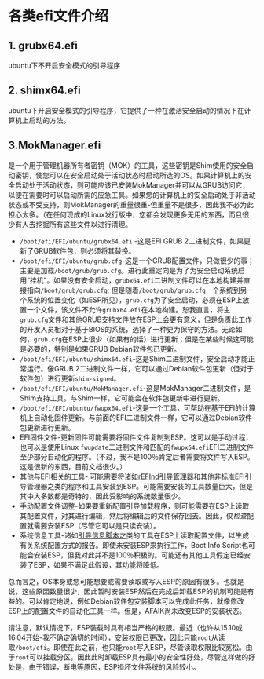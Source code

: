 # 各类efi文件介绍

## 1. grubx64.efi

ubuntu下不开启安全模式的引导程序

## 2. shimx64.efi

ubuntu下开启安全模式的引导程序，它提供了一种在激活安全启动的情况下在计算机上启动的方法。

## 3.MokManager.efi

是一个用于管理机器所有者密钥（MOK）的工具，这些密钥是Shim使用的安全启动密钥，使您可以在安全启动处于活动状态时启动所选的OS。如果计算机上的安全启动处于活动状态，则可能应该已安装MokManager并可以从GRUB访问它，以便在需要时可以启动所需的应急工具。如果您的计算机上的安全启动处于非活动状态或不受支持，则MokManager的重量很重-但重量不是很多，因此我不必为此担心太多。（在任何现成的Linux发行版中，您都会发现更多无用的东西，而且很少有人去挖掘所有这些文件以进行清理。





- `/boot/efi/EFI/ubuntu/grubx64.efi` -这是EFI GRUB 2二进制文件，如果更新了GRUB软件包，则必须将其替换。
- `/boot/efi/EFI/ubuntu/grub.cfg`-这是一个GRUB配置文件，只做很少的事；主要是加载`/boot/grub/grub.cfg`。进行此重定向是为了为安全启动系统启用“挂机”。如果没有安全启动，`grubx64.efi`二进制文件可以在本地构建并直接指向`/boot/grub/grub.cfg`; 但是随着`/boot/grub/grub.cfg`一个系统到另一个系统的位置变化（如ESP所见），`grub.cfg`为了安全启动，必须在ESP上放置一个文件，该文件不允许`grubx64.efi`在本地构建。恕我直言，将主`grub.cfg`文件和其他GRUB支持文件放在ESP上会更有意义，但是负责此工作的开发人员相对于基于BIOS的系统，选择了一种更为保守的方法。无论如何，`grub.cfg`在ESP上很少（如果有的话）进行更新；但是在某些时候这可能是必要的，特别是如果GRUB Debian软件包已更新。
- `/boot/efi/EFI/ubuntu/shimx64.efi`-这是Shim二进制文件，安全启动才能正常运行。像GRUB 2二进制文件一样，它可以通过Debian软件包更新（但对于软件包）进行更新`shim-signed`。
- `/boot/efi/EFI/ubuntu/MokManager.efi`-这是MokManager二进制文件，是Shim支持工具。与Shim一样，它可能会在软件包更新中进行更新。
- `/boot/efi/EFI/ubuntu/fwupx64.efi`-这是一个工具，可帮助在基于EFI的计算机上自动化固件更新。与前面的EFI二进制文件一样，它可以通过Debian软件包更新进行更新。
- EFI固件文件-更新固件可能需要将固件文件复制到ESP。这可以是手动过程，也可以是使用Linux `fwupdate`二进制文件和匹配的`fwupx64.efi`EFI二进制文件至少部分自动化的程序。（不过，我不是100％肯定后者需要将文件写入ESP。这是很新的东西，目前文档很少。）
- 其他与EFI相关的工具- 可能需要将诸如[rEFInd引导管理器](http://www.rodsbooks.com/refind/)和其他非标准EFI引导管理器之类的程序和工具安装到ESP。可能需要安装的工具数量巨大，但是其中大多数都是奇特的，因此受影响的系统数量很少。
- 手动配置文件调整-如果要重新配置引导加载程序，则可能需要在ESP上读取其配置文件，对其进行编辑，然后将编辑后的文件保存回去。因此，仅*检查*配置就需要安装ESP（尽管它可以是只读安装）。
- 系统信息工具-诸如[引导信息脚本之](https://sourceforge.net/projects/bootinfoscript/)类的工具在ESP上读取配置文件，以生成有关系统配置方式的报告。即使未安装ESP来执行工作，Boot Info Script也可能会安装ESP，但我对此并不是100％积极的。可能还有其他工具假定已经安装了ESP，如果不满足此假设，其功能将降低。

总而言之，OS本身或您可能想要或需要读取或写入ESP的原因有很多。也就是说，这些原因数量很少，因此暂时安装ESP然后在完成后卸载ESP的机制可能是有益的。可以肯定地说，例如Debian软件包安装脚本可以完成此任务，就像修改ESP上的配置文件的自动化工具一样。但是，AFAIK尚未改变ESP的安装状态。

请注意，默认情况下，ESP装载时具有相当严格的权限。最近（也许从15.10或16.04开始-我不确定确切的时间），安装权限已更改，因此只能`root`从读取`/boot/efi`。即使在此之前，也只能`root`写入ESP，尽管读取权限比较宽松。由于`root`可以挂载分区，因此此时卸载ESP具有最小的安全性好处，尽管这样做的好处是，由于错误，断电等原因，ESP损坏文件系统的风险较小。